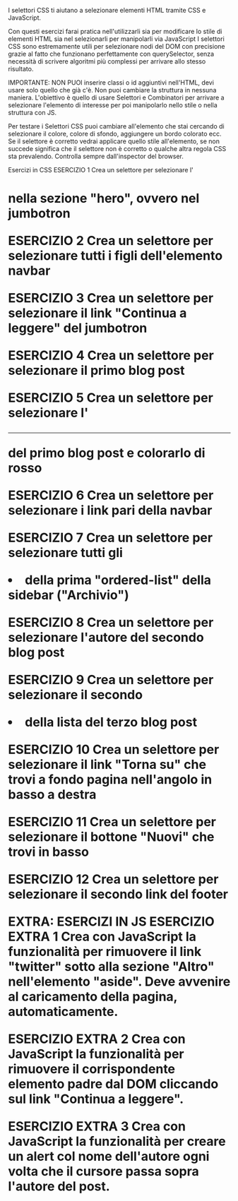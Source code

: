 I selettori CSS ti aiutano a selezionare elementi HTML tramite CSS e JavaScript.

Con questi esercizi farai pratica nell'utilizzarli sia per modificare lo stile di elementi HTML sia nel selezionarli per manipolarli via JavaScript I selettori CSS sono estremamente utili per selezionare nodi del DOM con precisione grazie al fatto che funzionano perfettamente con querySelector, senza necessità di scrivere algoritmi più complessi per arrivare allo stesso risultato.

IMPORTANTE: NON PUOI inserire classi o id aggiuntivi nell'HTML, devi usare solo quello che già c'è. Non puoi cambiare la struttura in nessuna maniera. L'obiettivo è quello di usare Selettori e Combinatori per arrivare a selezionare l'elemento di interesse per poi manipolarlo nello stile o nella struttura con JS.

Per testare i Selettori CSS puoi cambiare all'elemento che stai cercando di selezionare il colore, colore di sfondo, aggiungere un bordo colorato ecc. Se il selettore è corretto vedrai applicare quello stile all'elemento, se non succede significa che il selettore non è corretto o qualche altra regola CSS sta prevalendo. Controlla sempre dall'inspector del browser.

Esercizi in CSS
ESERCIZIO 1
Crea un selettore per selezionare l'<h1> nella sezione "hero", ovvero nel jumbotron

ESERCIZIO 2
Crea un selettore per selezionare tutti i figli dell'elemento navbar

ESERCIZIO 3
Crea un selettore per selezionare il link "Continua a leggere" del jumbotron

ESERCIZIO 4
Crea un selettore per selezionare il primo blog post

ESERCIZIO 5
Crea un selettore per selezionare l'<hr> del primo blog post e colorarlo di rosso

ESERCIZIO 6
Crea un selettore per selezionare i link pari della navbar

ESERCIZIO 7
Crea un selettore per selezionare tutti gli <li> della prima "ordered-list" della sidebar ("Archivio")

ESERCIZIO 8
Crea un selettore per selezionare l'autore del secondo blog post

ESERCIZIO 9
Crea un selettore per selezionare il secondo <li> della lista del terzo blog post

ESERCIZIO 10
Crea un selettore per selezionare il link "Torna su" che trovi a fondo pagina nell'angolo in basso a destra

ESERCIZIO 11
Crea un selettore per selezionare il bottone "Nuovi" che trovi in basso

ESERCIZIO 12
Crea un selettore per selezionare il secondo link del footer

EXTRA: ESERCIZI IN JS
ESERCIZIO EXTRA 1
Crea con JavaScript la funzionalità per rimuovere il link "twitter" sotto alla sezione "Altro" nell'elemento "aside". Deve avvenire al caricamento della pagina, automaticamente.

ESERCIZIO EXTRA 2
Crea con JavaScript la funzionalità per rimuovere il corrispondente elemento padre dal DOM cliccando sul link "Continua a leggere".

ESERCIZIO EXTRA 3
Crea con JavaScript la funzionalità per creare un alert col nome dell'autore ogni volta che il cursore passa sopra l'autore del post.